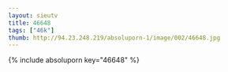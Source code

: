 ```yaml
--- 
layout: sieutv
title: 46648
tags: ["46k"]
thumb: http://94.23.248.219/absoluporn-1/image/002/46648.jpg
---
```

{% include absoluporn key="46648" %} 

